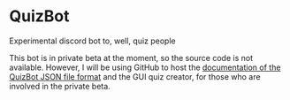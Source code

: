 # QuizBot
Experimental discord bot to, well, quiz people

This bot is in private beta at the moment, so the source code is not available. However, I will be using GitHub to host the [documentation of the QuizBot JSON file format](https://github.com/nonnymoose/QuizBot/wiki) and the GUI quiz creator, for those who are involved in the private beta.
